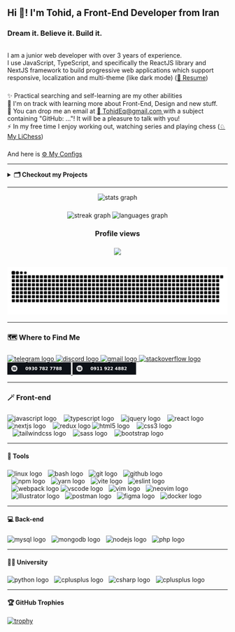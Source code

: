 ## Hi 👋! I'm Tohid, a Front-End Developer from Iran

#####

<h3 align="left">Dream it. Believe it. Build it.</h3>

######

<p align="left">I am a junior web developer with over 3 years of experience.<br>I use JavaScript, TypeScript, and specifically the ReactJS library and NextJS framework to build
progressive web applications which support responsive, localization and multi-theme (like dark mode) (<a href="/Tohid Eghdami CV.pdf" target="_blank">📜 Resume</a>)<!-- & 2-way direction (soon) --></p>

#####

<p align="left">✨ Practical searching and self-learning are my other abilities<br>🌱 I'm on track with learning more about Front-End, Design and new stuff.<br>💬 You can drop me an email at <a href="mailto:TohidEq@gmail.com" target="_blank">📧 TohidEq@gmail.com </a> with a subject containing "GitHub: ..."! It will be a pleasure to talk with you!<br>⚡ In my free time I enjoy working out, watching series and playing chess (<a href="https://lichess.org/@/Tohid_Eghdami" target="_blank">♘ My LiChess</a>) </p>

#####

<p align="left">And here is  <a href="https://github.com/TohidEq/dotfiles" target="_blank">⚙ My Configs</a> </p>

---

<p>

<details>
  <summary>
  <b id="my-projects">🗂️ Checkout my Projects</b>
  </summary>
  <br>
  <details>
    <summary>
    <b>🎨 Web-Front</b>
    </summary>
      <br>
    <b>+ NextJS:</b>
      <br>
      |
      <br>
      - <a href="https://github.com/TohidEq/uni-kar-vamej" target="_blank">💼🧑‍💻 KarVamej - کاروامج</a> . Finding Job and Freelancer Projects
      <br>
      | Web Scrapping [Jobinja, Jobvision, Ponisha, Karnalcer] . Puppeteer, NextJS . <a href="https://hub.docker.com/repository/docker/tohideghdami/kar-vamej/general" target="_blank">Docker Image(use `latest` tag)</a>
      <br> | To visit the demo website <a href="https://kar-vamej-tohideq.kubarcloud.net/" target="_blank">(KarVamej)</a>, reach out to me and I’ll start the server . <a href="https://t.me/tohid_eq/" target="_blank">@Tohid_Eq</a>(Telegram)
      <br>
      |
      <br>
      - <a href="https://github.com/TohidEq/web-design-2" target="_blank">🎮🛡️ DOT Game</a> . Like Dota . Coding <a href="https://figma.com/design/9zO7zf75KQkSMipkQJzqhK " target="blank">this FigmaProject</a> . NextJS . <a href="https://dot-t-eq.vercel.app/en" target="_blank">Demo</a>
      <br>
      |
      <br>
      - <a href="https://github.com/TohidEq/web-design-1" target="_blank">🌙✨ Night Trips</a> . Coding <a href="https://www.figma.com/design/qinMy6AE08VosT4d52uHxH/" target="blank">this FigmaProject</a> . NextJS . <a href="https://web-design-1-night-trips-teq.vercel.app/" target="_blank">Demo</a>
      <br>
      |
      <br>
      - <a href="https://github.com/TohidEq/nextjs-blog/" target="_blank">📝 Nextjs Blog</a> . Getting posts from <a href="https://github.com/TohidEq/test-mdx-posts" target="blank">A Github Repo</a> and show them to u :D . NextJS . <a href="http://tohideq-blog.vercel.app/" target="_blank">Demo</a>
      <br>
      |
      <br>
      - <a href="https://github.com/TohidEq/next-counter/" target="_blank">🎰 Counter app</a> . Counter app . NextJS . <a href="https://next-counter-teq.netlify.app/6/2/" target="_blank">Demo (change numbers in url)</a>
      <br>
      |
      <br>
      - <a href="https://github.com/TohidEq/wiki-cher/" target="_blank">📚 Wiki Cher</a> . Search into WikiPedia . NextJS . <a href="https://wikicher.netlify.app/" target="_blank">Demo</a>
      <br>
      |
      <br>
      - <a href="https://github.com/TohidEq/sha256-guess/" target="_blank">🔐 Sha256 Guess</a> . Sha256 Guessing game . NextJS . <a href="https://sha256-guess.vercel.app/" target="_blank">Demo</a>
      <br><br>
    <b>+ React:</b>
      <br>
      |
      <br>
      - <a href="https://github.com/TohidEq/finger-gridshot-aimlab" target="_blank">🎯 AimLab (Finger Gridshot)</a> . Finger mode of AimLab game . React . <a href="http://finger-gridshot.vercel.app/" target="_blank">Demo</a>
      <br>
      |
      <br>
      - <a href="https://github.com/TohidEq/simple-blog/" target="_blank">📝 Blog (Local Storage)</a> . Blog with saving data in localstorage . React . <a href="http://simple-blog-tohideq.netlify.app/" target="_blank">Demo</a>
      <br>
      |
      <br>
      - <a href="https://github.com/TohidEq/knights-tour/" target="_blank">♞ Knight's Tour</a> . Simple Gmae. This is a sequence of moves of a knight on a chessboard such that the knight visits every square exactly once . React . <a href="http://knights-tour-zeta.vercel.app" target="_blank">Demo</a>
      <br>
      |
      <br>
      - <a href="https://github.com/TohidEq/joke-maker-site" target="_blank">🤡 Joke Maker</a> . Generate Jokes with your name :D . React . <a href="http://joke-maker-tohideq.netlify.app/" target="_blank">Demo</a>
      <br>
      |
      <br>
      - <a href="https://github.com/TohidEq/cooking-bro/" target="_blank">👩🏻‍🍳 Cooking Recipes</a> . With more themes . JSon-server, React
      <br>
      |
      <br>
      - <a href="https://github.com/TohidEq/100-hour-clock/" target="_blank">🕓 100 Hours Clock</a> . Your days are 100H. Enjoy your new timing . React . <a href="http://100-hour-clock.vercel.app/" target="_blank">Demo</a>
      <br>
      |
      <br>
      - <a href="https://github.com/TohidEq/memory-game" target="_blank">🧠 Memory Game</a> . Memory Card Game . React . <a href="http://memory-game-te.vercel.app/" target="_blank">Demo</a>
      <br>
      |
      <br>
      - <a href="https://github.com/TohidEq/blog-json-server/" target="_blank">📝 Blog + JSon server</a> . JSon-server, React
      <br><br>
    <b>+ More:</b>
      <br>
      |
      <br>
        - <a href="https://github.com/TohidEq/personal_website" target="_blank">🌐 Personal Website</a> . Just 4 training coding . <a href="https://verdant-piroshki-de0372.netlify.app/public/" target="_blank">Demo</a>
      <br>
      |
        <br>
        - <a href="https://github.com/TohidEq/G2Tech-Exercise-2-Calculator" target="_blank">🖩 Calculator</a> . Simple Calculator . <a href="http://calculator-simple-rho.vercel.app" target="_blank">Demo</a><br>

  </details>
  <br>
  <details>
    <summary>
    <b>🌐 Web-Back</b>
    </summary>
    - <a href="https://github.com/TohidEq/chat-app-1/" target="_blank">🗪 Chat App</a> . Chat with different browser sessions in your system
    <br>
  </details>
  <br>
  <details>
    <summary>
    <b>📜 JavaScript</b>
    </summary>
    - <a href="https://github.com/TohidEq/js-soroban-cli" target="_blank">🧮 Cli Soroban</a> A simple ancient calculator in your terminal
  </details>
  <br>
  <details>
    <summary>
    <b>🦀 Rust</b>
    </summary>
    - <a href="https://github.com/TohidEq/rust-game-tetris/" target="_blank">🧩 Tetris Game</a> in terminal
    <br>
    - <a href="https://github.com/TohidEq/rust-game-minesweeper/" target="_blank">💣 Minesweeper Game</a> in terminal
    <br>
    - <a href="https://github.com/TohidEq/rust-game-snake/" target="_blank">🐍 Snake Game</a> in terminal
    <br>
    - <a href="https://github.com/TohidEq/rust-game-riverride/" target="_blank">🛩️ Riverride Game</a> in terminal
  </details>
  <br>
  <details>
    <summary>
    <b>🐍 Python</b>
    </summary>
    - <a href="https://github.com/TohidEq/py-2048-cli" target="_blank">🧩 2048 Game</a> in terminal
    <br>
    - <a href="https://github.com/TohidEq/py-img-to-ascii" target="_blank">🖼️ Image to ASCII</a> convert images to ASCII art files
    <br>
    - <a href="https://github.com/TohidEq/py-chat-ai-cli" target="_blank">🗪 Chat With AI in CLI</a> Chat with it whenevere and wherever you want
    <br>
  </details>
</details>
</p>

---

<div align="center">
  <img src="https://github-readme-stats.vercel.app/api?username=TohidEq&hide_title=true&hide_rank=false&show_icons=true&include_all_commits=true&count_private=true&disable_animations=false&theme=github_dark&locale=en&hide_border=true&order=1" height="170" alt="stats graph"  />
</div>

#####

<div align="center">
  <img src="https://github-readme-streak-stats-teq.vercel.app/?user=TohidEq&locale=en&mode=daily&theme=github_dark&hide_border=true&border_radius=5" height="150" alt="streak graph"  />

  <img src="https://github-readme-stats.vercel.app/api/top-langs?username=TohidEq&locale=en&hide_title=true&layout=compact&card_width=320&langs_count=6&theme=github_dark&hide_border=true" height="150" alt="languages graph"  />
</div>

#####

<h3 align="center">Profile views</h3>

#####

<div align="center">
  <img src="https://profile-counter.glitch.me/TohidEq/count.svg?"  />
</div>

#####

<img src="https://raw.githubusercontent.com/TohidEq/TohidEq/output/snake.svg" alt="Snake animation" />

---


### 🗺️ Where to Find Me

#####

<div align="left">
  
  <a href="http://t.me/Tohid_Eq" target="_blank">
    <img src="https://img.shields.io/static/v1?message=@Tohid_Eq&logo=telegram&label&logoColor=EEE&color=0d1117&logoWidth=20&labelColor=&style=for-the-badge" height="28" alt="telegram logo"  />
  </a>
  <a href="@TohidEq" target="_blank">
    <img src="https://img.shields.io/static/v1?message=@TohidEq&logo=discord&label=&logoColor=EEE&color=0d1117&logoWidth=20&labelColor=&style=for-the-badge" height="28" alt="discord logo"  />
  </a>
  <a href="mailto:TohidEq@gmail.com" target="_blank">
    <img src="https://img.shields.io/static/v1?message=Gmail&logo=gmail&label=&logoColor=EEE&color=0d1117&logoWidth=20&labelColor=&style=for-the-badge" height="28" alt="gmail logo"  />
  </a>
  <a href="https://stackoverflow.com/users/18447603/tohideq" target="_blank">
    <img src="https://img.shields.io/static/v1?message=Stackoverflow&logo=stackoverflow&label=&logoColor=EEE&color=0d1117&logoWidth=20&labelColor=&style=for-the-badge" height="28" alt="stackoverflow logo"  />
  </a>
  <br>
  <a href="tel:+989307827788" target="_blank">
    <img src="./assets/num_Irancell.svg" height="28" alt="messages logo"  />
  </a>
  <a href="tel:+989119224882" target="_blank">
    <img src="./assets/num_MCI.svg" height="28" alt="messages logo"  />
  </a>
</div>

---

### 🪄 Front-end

#####

<div align="left">



  <img src="https://img.shields.io/badge/JavaScript-F7DF1E?logo=javascript&logoColor=EEE&color=0d1117&logoWidth=20&style=for-the-badge" height="24" alt="javascript logo"  />
  <img width="8" />
  <img src="https://img.shields.io/badge/TypeScript-3178C6?logo=typescript&logoColor=EEE&color=0d1117&logoWidth=20&style=for-the-badge" height="24" alt="typescript logo"  />
  <img width="8" />
  <img src="https://img.shields.io/badge/jQuery-0769AD?logo=jquery&logoColor=EEE&color=0d1117&logoWidth=20&style=for-the-badge" height="24" alt="jquery logo"  />
  <img width="8" />
  <img src="https://img.shields.io/badge/React-61DAFB?logo=react&logoColor=EEE&color=0d1117&logoWidth=20&style=for-the-badge" height="24" alt="react logo"  />
  <img width="8" />
    <br>
  <img src="https://img.shields.io/badge/Next.js-000000?logo=nextdotjs&logoColor=EEE&color=0d1117&logoWidth=20&style=for-the-badge" height="24" alt="nextjs logo"  />
  <img width="8" />
  <img src="https://img.shields.io/badge/Redux-764ABC?logo=redux&logoColor=EEE&color=0d1117&logoWidth=20&style=for-the-badge" height="24" alt="redux logo"  />
  <img src="https://img.shields.io/badge/HTML5-E34F26?logo=html5&logoColor=EEE&color=0d1117&logoWidth=20&style=for-the-badge" height="24" alt="html5 logo"  />
  <img width="8" />
  <img src="https://img.shields.io/badge/CSS3-1572B6?logo=css3&logoColor=EEE&color=0d1117&logoWidth=20&style=for-the-badge" height="24" alt="css3 logo"  />
    <br>
  <img width="8" />
  <img src="https://img.shields.io/badge/Tailwind CSS-06B6D4?logo=tailwindcss&logoColor=EEE&color=0d1117&logoWidth=20&style=for-the-badge" height="24" alt="tailwindcss logo"  />
  <img width="8" />
  <img src="https://img.shields.io/badge/Sass-CC6699?logo=sass&logoColor=EEE&color=0d1117&logoWidth=20&style=for-the-badge" height="24" alt="sass logo"  />
  <img width="8" />
  <img src="https://img.shields.io/badge/Bootstrap-7952B3?logo=bootstrap&logoColor=EEE&color=0d1117&logoWidth=20&style=for-the-badge" height="24" alt="bootstrap logo"  />
</div>

---

#### 🧰 Tools

#####

<div align="left">
  <img src="https://img.shields.io/badge/Linux-FCC624?logo=linux&logoColor=EEE&color=0d1117&logoWidth=20&style=for-the-badge" height="24" alt="linux logo"  />
  <img width="5" />
  <img src="https://img.shields.io/badge/GNU Bash-4EAA25?logo=gnubash&logoColor=EEE&color=0d1117&logoWidth=20&style=for-the-badge" height="24" alt="bash logo"  />
  <img width="5" />
  <img src="https://img.shields.io/badge/Git-F05032?logo=git&logoColor=EEE&color=0d1117&logoWidth=20&style=for-the-badge" height="24" alt="git logo"  />
  <img width="5" />
  <img src="https://img.shields.io/badge/GitHub-181717?logo=github&logoColor=EEE&color=0d1117&logoWidth=20&style=for-the-badge" height="24" alt="github logo"  />
    <br>
  <img width="5" />
  <img src="https://img.shields.io/badge/npm-CB3837?logo=npm&logoColor=EEE&color=0d1117&logoWidth=20&style=for-the-badge" height="24" alt="npm logo"  />
  <img width="5" />
  <img src="https://img.shields.io/badge/Yarn-2C8EBB?logo=yarn&logoColor=EEE&color=0d1117&logoWidth=20&style=for-the-badge" height="24" alt="yarn logo"  />
  <img width="5" />
  <img src="https://img.shields.io/badge/Vite-646CFF?logo=vite&logoColor=EEE&color=0d1117&logoWidth=20&style=for-the-badge" height="24" alt="vite logo"  />
  <img width="5" />
  <img src="https://img.shields.io/badge/ESLint-4B32C3?logo=eslint&logoColor=EEE&color=0d1117&logoWidth=20&style=for-the-badge" height="24" alt="eslint logo"  />
    <br>
  <img width="5" />
  <img src="https://img.shields.io/badge/Webpack-8DD6F9?logo=webpack&logoColor=EEE&color=0d1117&logoWidth=20&style=for-the-badge" height="24" alt="webpack logo"  />
  <img src="https://img.shields.io/badge/Visual Studio Code-007ACC?logo=visualstudiocode&logoColor=EEE&color=0d1117&logoWidth=20&style=for-the-badge" height="24" alt="vscode logo"  />
  <img width="5" />
  <img src="https://img.shields.io/badge/Vim-019733?logo=vim&logoColor=EEE&color=0d1117&logoWidth=20&style=for-the-badge" height="24" alt="vim logo"  />
  <img width="5" />
  <img src="https://img.shields.io/badge/Neovim-57A143?logo=neovim&logoColor=EEE&color=0d1117&logoWidth=20&style=for-the-badge" height="24" alt="neovim logo"  />
    <br>
  <img width="5" />
  <img src="https://img.shields.io/badge/Adobe Illustrator-FF9A00?logo=adobeillustrator&logoColor=EEE&color=0d1117&logoWidth=20&style=for-the-badge" height="24" alt="illustrator logo"  />
  <img width="5" />
  <img src="https://img.shields.io/badge/Postman-FF6C37?logo=postman&logoColor=EEE&color=0d1117&logoWidth=20&style=for-the-badge" height="24" alt="postman logo"  />
  <img width="5" />
  <img src="https://img.shields.io/badge/Figma-F24E1E?logo=figma&logoColor=EEE&color=0d1117&logoWidth=20&style=for-the-badge" height="24" alt="figma logo"  />
  <img width="5" />
  <img src="https://img.shields.io/badge/Docker-F24E1E?logo=docker&logoColor=EEE&color=0d1117&logoWidth=20&style=for-the-badge" height="24" alt="docker logo"  />
</div>

---

#### 💻 Back-end

#####

<div align="left">
  <img src="https://img.shields.io/badge/MySQL-4479A1?logo=mysql&logoColor=EEE&color=0d1117&logoWidth=20&style=for-the-badge" height="24" alt="mysql logo"  />
  <img width="5" />
  <img src="https://img.shields.io/badge/MongoDB-47A248?logo=mongodb&logoColor=EEE&color=0d1117&logoWidth=20&style=for-the-badge" height="24" alt="mongodb logo"  />
  <img width="5" />
  <img src="https://img.shields.io/badge/NodeJS-777BB4?logo=nodedotjs&logoColor=EEE&color=0d1117&logoWidth=20&style=for-the-badge" height="24" alt="nodejs logo"  />
  <img width="5" />
  <img src="https://img.shields.io/badge/PHP-777BB4?logo=php&logoColor=EEE&color=0d1117&logoWidth=20&style=for-the-badge" height="24" alt="php logo"  />
<!--   <img width="5" />
  <img src="https://img.shields.io/badge/Laravel-FF2D20?logo=laravel&logoColor=EEE&color=0d1117&logoWidth=20&style=for-the-badge" height="24" alt="laravel logo"  /> -->
</div>

---

#### 👩‍🎓 University

#####

<div align="left">
  <img src="https://img.shields.io/badge/Python-3776AB?logo=python&logoColor=EEE&color=0d1117&logoWidth=20&style=for-the-badge" height="22" alt="python logo"  />
  <img width="5" />
  <img src="https://img.shields.io/badge/C++-00599C?logo=cplusplus&logoColor=EEE&color=0d1117&logoWidth=20&style=for-the-badge" height="22" alt="cplusplus logo"  />
  <img width="5" />
  <img src="https://img.shields.io/badge/C Sharp-239120?logo=csharp&logoColor=EEE&color=0d1117&logoWidth=20&style=for-the-badge" height="22" alt="csharp logo"  />
  <img width="5" />
  <img src="https://img.shields.io/badge/Java-00599C?logo=java&logoColor=EEE&color=0d1117&logoWidth=20&style=for-the-badge" height="22" alt="cplusplus logo"  />
</div>

---

#### 🏆 GitHub Trophies

[![trophy](https://github-profile-trophy.vercel.app/?username=TohidEq&theme=onestar&no-frame=true)](https://github.com/ryo-ma/github-profile-trophy)

#####
